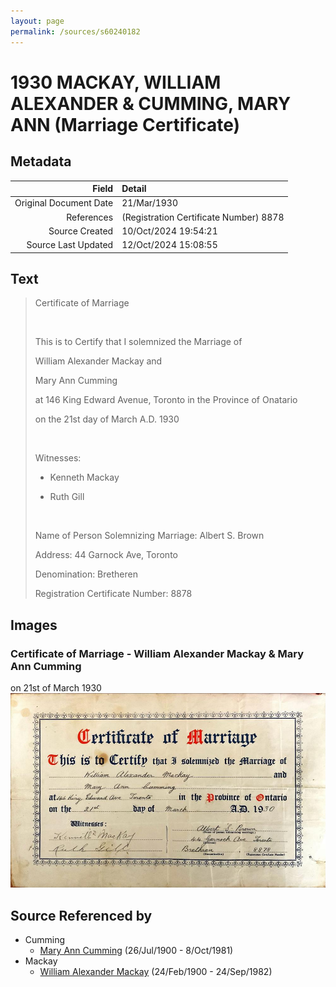 ```yaml
---
layout: page
permalink: /sources/s60240182
---
```


# 1930 MACKAY, WILLIAM ALEXANDER & CUMMING, MARY ANN (Marriage Certificate)

## Metadata

Field | Detail
---:|:---
Original Document Date | 21/Mar/1930
References | (Registration Certificate Number) 8878
Source Created | 10/Oct/2024 19:54:21
Source Last Updated | 12/Oct/2024 15:08:55

## Text

> Certificate of Marriage
>
> <br/>
>
> This is to Certify that I solemnized the Marriage of
>
> William Alexander Mackay and
>
> Mary Ann Cumming
>
> at 146 King Edward Avenue, Toronto in the Province of Onatario
>
> on the 21st day of March A.D. 1930
>
> <br/>
>
> Witnesses:
>
> * Kenneth Mackay
>
> * Ruth Gill
>
> <br/>
>
> Name of Person Solemnizing Marriage: Albert S. Brown
>
> Address: 44 Garnock Ave, Toronto
>
> Denomination: Bretheren
>
> Registration Certificate Number: 8878
>

## Images

### Certificate of Marriage - William Alexander Mackay & Mary Ann Cumming

on 21st of March 1930
![Certificate of Marriage - William Alexander Mackay & Mary Ann Cumming](../media/57388492.jpg)

## Source Referenced by

* Cumming
  * [Mary Ann Cumming](../people/@48241984@-mary-ann-cumming-b1900-7-26-d1981-10-8.md) (26/Jul/1900 - 8/Oct/1981)
* Mackay
  * [William Alexander Mackay](../people/@9383584@-william-alexander-mackay-b1900-2-24-d1982-9-24.md) (24/Feb/1900 - 24/Sep/1982)
